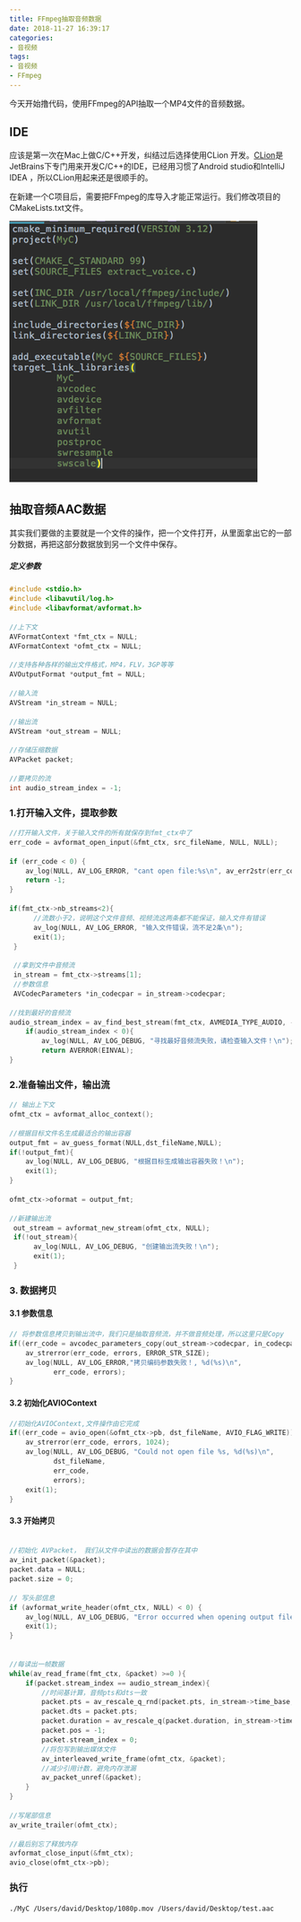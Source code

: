 ```yaml
---
title: FFmpeg抽取音频数据
date: 2018-11-27 16:39:17
categories: 
- 音视频
tags:
- 音视频
- FFmpeg
---
```




今天开始撸代码，使用FFmpeg的API抽取一个MP4文件的音频数据。

## IDE

应该是第一次在Mac上做C/C++开发，纠结过后选择使用CLion 开发。[CLion](https://www.jetbrains.com/clion/)是 JetBrains下专门用来开发C/C++的IDE，已经用习惯了Android studio和IntelliJ IDEA ，所以CLion用起来还是很顺手的。



在新建一个C项目后，需要把FFmpeg的库导入才能正常运行。我们修改项目的CMakeLists.txt文件。

![](FFmpeg抽取音频数据/extr_voice.png)



## 抽取音频AAC数据

其实我们要做的主要就是一个文件的操作，把一个文件打开，从里面拿出它的一部分数据，再把这部分数据放到另一个文件中保存。

##### 定义参数

```C
#include <stdio.h>
#include <libavutil/log.h>
#include <libavformat/avformat.h>

//上下文
AVFormatContext *fmt_ctx = NULL;
AVFormatContext *ofmt_ctx = NULL;

//支持各种各样的输出文件格式，MP4，FLV，3GP等等
AVOutputFormat *output_fmt = NULL;

//输入流
AVStream *in_stream = NULL;

//输出流
AVStream *out_stream = NULL;

//存储压缩数据
AVPacket packet;

//要拷贝的流
int audio_stream_index = -1;
```





### 1.打开输入文件，提取参数

```C
//打开输入文件，关于输入文件的所有就保存到fmt_ctx中了
err_code = avformat_open_input(&fmt_ctx, src_fileName, NULL, NULL);

if (err_code < 0) {
    av_log(NULL, AV_LOG_ERROR, "cant open file:%s\n", av_err2str(err_code));
    return -1;
}

if(fmt_ctx->nb_streams<2){
      //流数小于2，说明这个文件音频、视频流这两条都不能保证，输入文件有错误 
      av_log(NULL, AV_LOG_ERROR, "输入文件错误，流不足2条\n");
      exit(1);
 }

 //拿到文件中音频流
 in_stream = fmt_ctx->streams[1];
 //参数信息
 AVCodecParameters *in_codecpar = in_stream->codecpar;

//找到最好的音频流
audio_stream_index = av_find_best_stream(fmt_ctx, AVMEDIA_TYPE_AUDIO, -1, -1, NULL, 0);
    if(audio_stream_index < 0){
        av_log(NULL, AV_LOG_DEBUG, "寻找最好音频流失败，请检查输入文件！\n");
        return AVERROR(EINVAL);
}
```



### 2.准备输出文件，输出流

```C
// 输出上下文
ofmt_ctx = avformat_alloc_context();

//根据目标文件名生成最适合的输出容器
output_fmt = av_guess_format(NULL,dst_fileName,NULL);
if(!output_fmt){
    av_log(NULL, AV_LOG_DEBUG, "根据目标生成输出容器失败！\n");
    exit(1);
}

ofmt_ctx->oformat = output_fmt;

//新建输出流
 out_stream = avformat_new_stream(ofmt_ctx, NULL);
 if(!out_stream){
      av_log(NULL, AV_LOG_DEBUG, "创建输出流失败！\n");
      exit(1);
 }
```

### 3. 数据拷贝



#### 3.1 参数信息



```C
// 将参数信息拷贝到输出流中，我们只是抽取音频流，并不做音频处理，所以这里只是Copy
if((err_code = avcodec_parameters_copy(out_stream->codecpar, in_codecpar)) < 0 ){
    av_strerror(err_code, errors, ERROR_STR_SIZE);
    av_log(NULL, AV_LOG_ERROR,"拷贝编码参数失败！, %d(%s)\n",
           err_code, errors);
}
```

#### 3.2 初始化AVIOContext

```C
//初始化AVIOContext,文件操作由它完成
if((err_code = avio_open(&ofmt_ctx->pb, dst_fileName, AVIO_FLAG_WRITE)) < 0) {
    av_strerror(err_code, errors, 1024);
    av_log(NULL, AV_LOG_DEBUG, "Could not open file %s, %d(%s)\n",
           dst_fileName,
           err_code,
           errors);
    exit(1);
}
```

#### 3.3 开始拷贝

```C

//初始化 AVPacket， 我们从文件中读出的数据会暂存在其中
av_init_packet(&packet);
packet.data = NULL;
packet.size = 0;

// 写头部信息
if (avformat_write_header(ofmt_ctx, NULL) < 0) {
    av_log(NULL, AV_LOG_DEBUG, "Error occurred when opening output file");
    exit(1);
}


//每读出一帧数据
while(av_read_frame(fmt_ctx, &packet) >=0 ){
    if(packet.stream_index == audio_stream_index){
        //时间基计算，音频pts和dts一致
        packet.pts = av_rescale_q_rnd(packet.pts, in_stream->time_base, out_stream->time_base, (AV_ROUND_NEAR_INF|AV_ROUND_PASS_MINMAX));
        packet.dts = packet.pts;
        packet.duration = av_rescale_q(packet.duration, in_stream->time_base, out_stream->time_base);
        packet.pos = -1;
        packet.stream_index = 0;
        //将包写到输出媒体文件
        av_interleaved_write_frame(ofmt_ctx, &packet);
        //减少引用计数，避免内存泄漏
        av_packet_unref(&packet);
    }
}

//写尾部信息
av_write_trailer(ofmt_ctx);

//最后别忘了释放内存
avformat_close_input(&fmt_ctx);
avio_close(ofmt_ctx->pb);
```

### 执行

`./MyC /Users/david/Desktop/1080p.mov /Users/david/Desktop/test.aac`